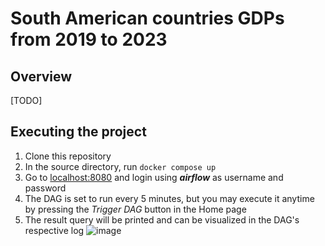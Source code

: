 # South American countries GDPs from 2019 to 2023

## Overview

[TODO]

## Executing the project
1. Clone this repository
2. In the source directory, run ```docker compose up```
3. Go to <a href="http://localhost:8080/" target="_blank">localhost:8080</a> and login using **_airflow_** as username and password
4. The DAG is set to run every 5 minutes, but you may execute it anytime by pressing the _Trigger DAG_ button in the Home page
5. The result query will be printed and can be visualized in the DAG's respective log ![image](https://github.com/silvaronald/south-american-gdp/assets/52102394/32fbd01e-2d1b-4947-adf4-0f204fc259d7)
